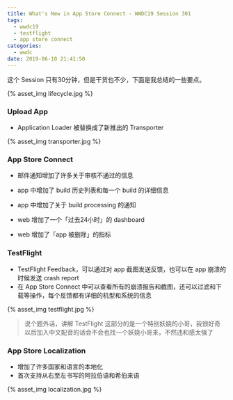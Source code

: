 ```yaml
---
title: What's New in App Store Connect - WWDC19 Session 301
tags:
  - wwdc19
  - testflight
  - app store connect
categories:
  - wwdc
date: 2019-06-10 21:41:50
---
```



这个 Session 只有30分钟，但是干货也不少，下面是我总结的一些要点。

{% asset_img lifecycle.jpg %}

<!-- more -->

### Upload App

* Application Loader 被替换成了新推出的 Transporter

{% asset_img transporter.jpg %}

### App Store Connect

* 邮件通知增加了许多关于审核不通过的信息
* app 中增加了 build 历史列表和每一个 build 的详细信息
* app 中增加了关于 build processing 的通知

* web 增加了一个「过去24小时」的 dashboard
* web 增加了「app 被删除」的指标

 

### TestFlight

* TestFlight Feedback，可以通过对 app 截图发送反馈，也可以在 app 崩溃的时候发送 crash report
* 在 App Store Connect 中可以查看所有的崩溃报告和截图，还可以过滤和下载等操作，每个反馈都有详细的机型和系统的信息

{% asset_img testflight.jpg %}

> 说个题外话，讲解 TestFlight 这部分的是一个特别妖娆的小哥，我很好奇以后加入中文配音的话会不会也找一个妖娆小哥来，不然违和感太强了



### App Store Localization

* 增加了许多国家和语言的本地化
* 首次支持从右至左书写的阿拉伯语和希伯来语

{% asset_img localization.jpg %}